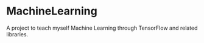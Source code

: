 # MachineLearning
A project to teach myself Machine Learning through TensorFlow and related libraries.
